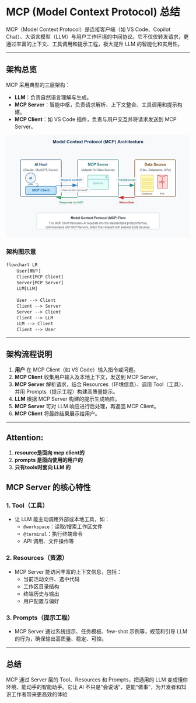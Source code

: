 # MCP (Model Context Protocol) 总结

MCP（Model Context Protocol）是连接客户端（如 VS Code、Copilot Chat）、大语言模型（LLM）与用户工作环境的中间协议。它不仅仅转发请求，更通过丰富的上下文、工具调用和提示工程，极大提升 LLM 的智能化和实用性。

---

## 架构总览

MCP 采用典型的三层架构：

- **LLM**：负责自然语言理解与生成。
- **MCP Server**：智能中枢，负责请求解析、上下文整合、工具调用和提示构建。
- **MCP Client**：如 VS Code 插件，负责与用户交互并将请求发送到 MCP Server。


![MCP 架构图](./mcp%20architecture.jpg)

### 架构图示意

```mermaid
flowchart LR
    User[用户]
    Client[MCP Client]
    Server[MCP Server]
    LLM[LLM]

    User --> Client
    Client --> Server
    Server --> Client
    Client --> LLM
    LLM --> Client
    Client --> User
```

---

## 架构流程说明

1. **用户** 在 MCP Client（如 VS Code）输入指令或问题。
2. **MCP Client** 收集用户输入及本地上下文，发送到 MCP Server。
3. **MCP Server** 解析请求，结合 Resources（环境信息）、调用 Tool（工具），并用 Prompts（提示工程）构建高质量提示。
4. **LLM** 根据 MCP Server 构建的提示生成响应。
5. **MCP Server** 可对 LLM 响应进行后处理，再返回 MCP Client。
6. **MCP Client** 将最终结果展示给用户。

---
## Attention:
1. **resource是面向 mcp client的**
2. **prompts 是面向使用的用户的**
3. **只有tools时面向 LLM 的**


## MCP Server 的核心特性

### 1. Tool（工具）

- 让 LLM 能主动调用外部或本地工具，如：
  - `@workspace`：读取/搜索工作区文件
  - `@terminal`：执行终端命令
  - API 调用、文件操作等

### 2. Resources（资源）

- MCP Server 能访问丰富的上下文信息，包括：
  - 当前活动文件、选中代码
  - 工作区目录结构
  - 终端历史与输出
  - 用户配置与偏好

### 3. Prompts（提示工程）

- MCP Server 通过系统提示、任务模板、few-shot 示例等，规范和引导 LLM 的行为，确保输出高质量、稳定、可控。

---

## 总结

MCP 通过 Server 层的 Tool、Resources 和 Prompts，把通用的 LLM 变成懂你环境、能动手的智能助手。它让 AI 不只是“会说话”，更能“做事”，为开发者和知识工作者带来更高效的体验
